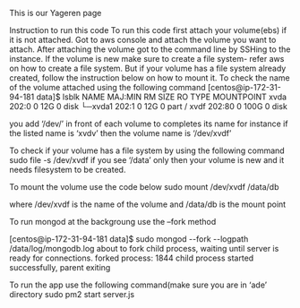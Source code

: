 

This is our Yageren page

Instruction to run this code 
To run this code first attach your volume(ebs) if it is not attached. Got to aws console and attach the volume you want to attach. 
After attaching the volume got to the command line by SSHing to the instance. 
If the volume is new make sure to create a file system- refer aws on how to create a file system. But if your volume has a file system already created, follow the instruction below on how to mount it. 
To check the name of the volume attached using the following command
[centos@ip-172-31-94-181 data]$ lsblk
NAME    MAJ:MIN RM  SIZE RO TYPE MOUNTPOINT
xvda    202:0    0   12G  0 disk
└─xvda1 202:1    0   12G  0 part /
xvdf    202:80   0  100G  0 disk

you add ‘/dev/’ in front of each volume to completes its name for instance if the listed name is ‘xvdv’ then the volume name is ‘/dev/xvdf’ 
 
To check if your volume has a file system by using the following command
sudo file -s /dev/xvdf
if you see ‘/data’ only then your volume is new and it needs filesystem to be created. 

To mount the volume use the code below
sudo mount /dev/xvdf /data/db

where /dev/xvdf is the name of the volume and /data/db is the mount point

To run mongod at the backgroung use the –fork method

[centos@ip-172-31-94-181 data]$ sudo mongod --fork --logpath /data/log/mongodb.log
about to fork child process, waiting until server is ready for connections.
forked process: 1844
child process started successfully, parent exiting

To run the app use the following command(make sure you are in ‘ade’ directory 
sudo pm2 start server.js

